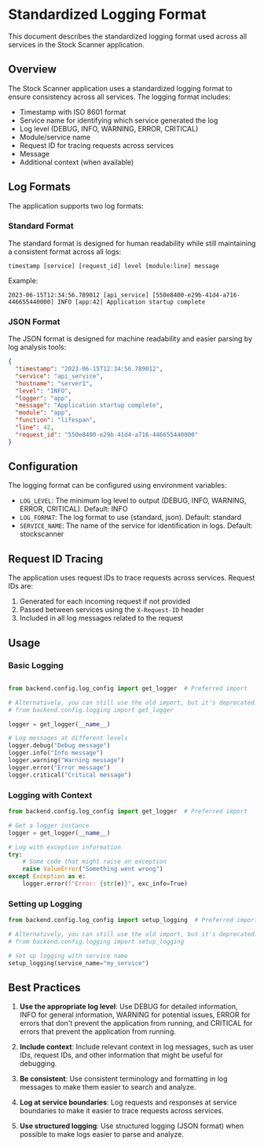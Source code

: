 # Standardized Logging Format

This document describes the standardized logging format used across all services in the Stock Scanner application.

## Overview

The Stock Scanner application uses a standardized logging format to ensure consistency across all services. The logging format includes:

- Timestamp with ISO 8601 format
- Service name for identifying which service generated the log
- Log level (DEBUG, INFO, WARNING, ERROR, CRITICAL)
- Module/service name
- Request ID for tracing requests across services
- Message
- Additional context (when available)

## Log Formats

The application supports two log formats:

### Standard Format

The standard format is designed for human readability while still maintaining a consistent format across all logs:

```
timestamp [service] [request_id] level [module:line] message
```

Example:

```
2023-06-15T12:34:56.789012 [api_service] [550e8400-e29b-41d4-a716-446655440000] INFO [app:42] Application startup complete
```

### JSON Format

The JSON format is designed for machine readability and easier parsing by log analysis tools:

```json
{
  "timestamp": "2023-06-15T12:34:56.789012",
  "service": "api_service",
  "hostname": "server1",
  "level": "INFO",
  "logger": "app",
  "message": "Application startup complete",
  "module": "app",
  "function": "lifespan",
  "line": 42,
  "request_id": "550e8400-e29b-41d4-a716-446655440000"
}
```

## Configuration

The logging format can be configured using environment variables:

- `LOG_LEVEL`: The minimum log level to output (DEBUG, INFO, WARNING, ERROR, CRITICAL). Default: INFO
- `LOG_FORMAT`: The log format to use (standard, json). Default: standard
- `SERVICE_NAME`: The name of the service for identification in logs. Default: stockscanner

## Request ID Tracing

The application uses request IDs to trace requests across services. Request IDs are:

1. Generated for each incoming request if not provided
2. Passed between services using the `X-Request-ID` header
3. Included in all log messages related to the request

## Usage

### Basic Logging

```python

from backend.config.log_config import get_logger  # Preferred import

# Alternatively, you can still use the old import, but it's deprecated:
# from backend.config.logging import get_logger

logger = get_logger(__name__)

# Log messages at different levels
logger.debug("Debug message")
logger.info("Info message")
logger.warning("Warning message")
logger.error("Error message")
logger.critical("Critical message")
```

### Logging with Context

```python
from backend.config.log_config import get_logger  # Preferred import

# Get a logger instance
logger = get_logger(__name__)

# Log with exception information
try:
    # Some code that might raise an exception
    raise ValueError("Something went wrong")
except Exception as e:
    logger.error(f"Error: {str(e)}", exc_info=True)
```

### Setting up Logging

```python
from backend.config.log_config import setup_logging  # Preferred import

# Alternatively, you can still use the old import, but it's deprecated:
# from backend.config.logging import setup_logging

# Set up logging with service name
setup_logging(service_name="my_service")
```

## Best Practices

1. **Use the appropriate log level**: Use DEBUG for detailed information, INFO for general information, WARNING for potential issues, ERROR for errors that don't prevent the application from running, and CRITICAL for errors that prevent the application from running.

2. **Include context**: Include relevant context in log messages, such as user IDs, request IDs, and other information that might be useful for debugging.

3. **Be consistent**: Use consistent terminology and formatting in log messages to make them easier to search and analyze.

4. **Log at service boundaries**: Log requests and responses at service boundaries to make it easier to trace requests across services.

5. **Use structured logging**: Use structured logging (JSON format) when possible to make logs easier to parse and analyze.
